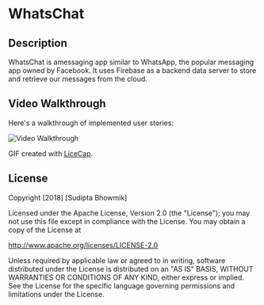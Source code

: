 
# WhatsChat



## Description

WhatsChat is amessaging app similar to WhatsApp, the popular messaging app owned by Facebook. It uses Firebase as a backend data server to store and retrieve our messages from the cloud. 


## Video Walkthrough

Here's a walkthrough of implemented user stories:

<img src='[Imgur](https://i.imgur.com/Esw5v2j.gifv)' title='Video Walkthrough' width='' alt='Video Walkthrough' />

GIF created with [LiceCap](http://www.cockos.com/licecap/).




## License

Copyright [2018] [Sudipta Bhowmik]

Licensed under the Apache License, Version 2.0 (the "License");
you may not use this file except in compliance with the License.
You may obtain a copy of the License at

http://www.apache.org/licenses/LICENSE-2.0

Unless required by applicable law or agreed to in writing, software
distributed under the License is distributed on an "AS IS" BASIS,
WITHOUT WARRANTIES OR CONDITIONS OF ANY KIND, either express or implied.
See the License for the specific language governing permissions and
limitations under the License.





